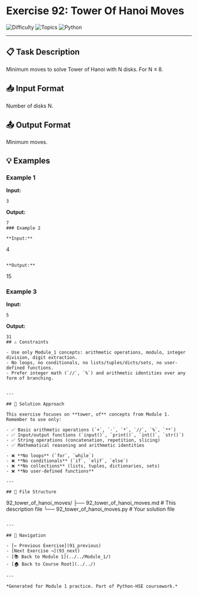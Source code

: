 # Exercise 92: Tower Of Hanoi Moves

![Difficulty](https://img.shields.io/badge/Difficulty-Module%201-green)
![Topics](https://img.shields.io/badge/Topics-tower%2C%20of-blue)
![Python](https://img.shields.io/badge/Python-Module%201%20Concepts-yellow)

---

## 📋 Task Description

Minimum moves to solve Tower of Hanoi with N disks. For N ≤ 8.
## 📥 Input Format

Number of disks N.
## 📤 Output Format

Minimum moves.
## 💡 Examples

### Example 1

**Input:**
```
3
```

**Output:**
```
7
### Example 2

**Input:**
```
4
```

**Output:**
```
15
### Example 3

**Input:**
```
5
```

**Output:**
```
31
## ⚠️ Constraints

- Use only Module_1 concepts: arithmetic operations, modulo, integer division, digit extraction.
- No loops, no conditionals, no lists/tuples/dicts/sets, no user-defined functions.
- Prefer integer math (`//`, `%`) and arithmetic identities over any form of branching.


---

## 🎯 Solution Approach

This exercise focuses on **tower, of** concepts from Module 1. Remember to use only:

- ✅ Basic arithmetic operations (`+`, `-`, `*`, `//`, `%`, `**`)
- ✅ Input/output functions (`input()`, `print()`, `int()`, `str()`)
- ✅ String operations (concatenation, repetition, slicing)
- ✅ Mathematical reasoning and arithmetic identities

- ❌ **No loops** (`for`, `while`)
- ❌ **No conditionals** (`if`, `elif`, `else`)
- ❌ **No collections** (lists, tuples, dictionaries, sets)
- ❌ **No user-defined functions**

---

## 📁 File Structure
```
92_tower_of_hanoi_moves/
├── 92_tower_of_hanoi_moves.md     # This description file
└── 92_tower_of_hanoi_moves.py     # Your solution file
```

---

## 🔗 Navigation

- [← Previous Exercise](91_previous) 
- [Next Exercise →](93_next)
- [📚 Back to Module 1](../../Module_1/)
- [🏠 Back to Course Root](../../)

---

*Generated for Module 1 practice. Part of Python-HSE coursework.*
